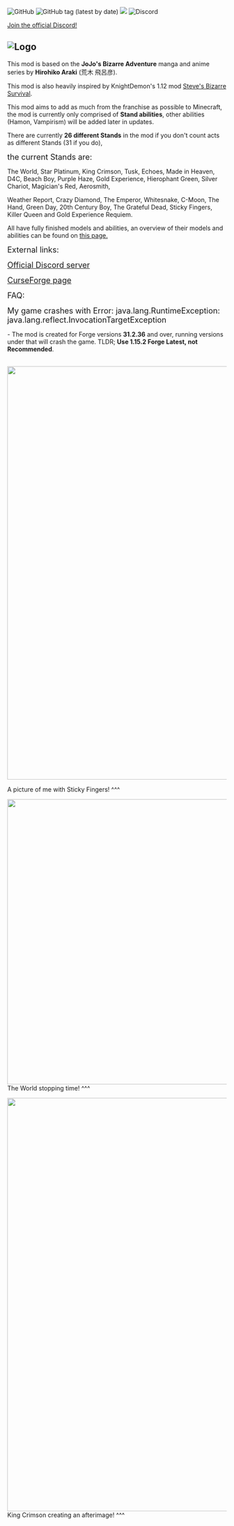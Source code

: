 ![GitHub](https://img.shields.io/github/license/Novarch129/JoJo-s-Bizarre-Survival)
![GitHub tag (latest by date)](https://img.shields.io/github/v/tag/Novarch129/JoJo-s-Bizarre-Survival?label=version)
![](https://cf.way2muchnoise.eu/full_jojos-bizarre-survival_downloads.svg)
![Discord](https://img.shields.io/discord/732996800973111307?color=deeppink&label=discord)

[Join the official Discord!](https://discord.gg/an4BDqZ)

![Logo](https://raw.githubusercontent.com/Novarch129/JoJo-s-Bizarre-Survival/1.15.x/src/main/resources/logo.png)
-------------------------------------------
<p>This mod is based on the <strong>JoJo's Bizarre Adventure</strong> manga and anime series by <strong>Hirohiko Araki</strong> (荒木 飛呂彦).</p>
<p>This mod is also heavily inspired by KnightDemon's 1.12 mod&nbsp;<a href="https://www.curseforge.com/minecraft/mc-mods/steves-bizarre-adventure">Steve's Bizarre Survival</a>.</p>
<p>This mod aims to add as much from the franchise as possible to Minecraft, the mod is currently only comprised of <strong>Stand abilities</strong>, other abilities (Hamon, Vampirism) will be added later in updates.</p>
<p>There are currently <strong>26 different Stands</strong> in the mod if you don't count acts as different Stands (31 if you do),</p>
<p><span style="font-size: 18px;">the current Stands are:</span></p>
<p><span style="font-size: 14px;">The World, Star Platinum, King Crimson, Tusk, Echoes, Made in Heaven, D4C, Beach Boy, Purple Haze, Gold Experience, Hierophant Green, Silver Chariot, Magician's Red, Aerosmith,&nbsp;</span></p>
<p><span style="font-size: 14px;">Weather Report, Crazy Diamond, The Emperor, Whitesnake, C-Moon, The Hand, Green Day, 20th Century Boy, The Grateful Dead, Sticky Fingers, Killer Queen and Gold Experience Requiem.</span></p>
<p><span style="font-size: 14px;">All have fully finished models and abilities, an overview of their models and abilities can be found on&nbsp;<a href="https://github.com/Novarch129/JoJo-s-Bizarre-Survival/wiki/Stands" target="_blank" rel="noopener noreferrer">this page.</a></span></p>
<p><span style="font-size: 18px;">External links:</span></p>
<p><span style="font-size: 18px;"><a href="https://discord.gg/an4BDqZ">Official Discord server</a></span></p>
<p><span style="font-size: 18px;"><a href="https://www.curseforge.com/minecraft/mc-mods/jojos-bizarre-survival">CurseForge page</a></span></p>
<p><span style="font-size: 18px;">FAQ:&nbsp;</span></p>
<p><span style="font-size: 18px;">My game crashes with&nbsp;Error: java.lang.RuntimeException: java.lang.reflect.InvocationTargetException</span></p>
<p><span style="font-size: 14px;">- The mod is created for Forge versions <strong>31.2.36</strong> and over, running versions under that will crash the game. </span><span style="font-size: 14px;">TLDR; <strong>Use 1.15.2 Forge Latest, not Recommended</strong>.</span></p>
<p>&nbsp;<img src="https://raw.githubusercontent.com/Novarch129/JoJo-s-Bizarre-Survival/1.15.x/images/screenshots/2020-10-12_19.40.53.png" alt="" width="1688" height="949" /></p>
<p>A picture of me with Sticky Fingers! ^^^</p>
<p><img src="https://raw.githubusercontent.com/Novarch129/JoJo-s-Bizarre-Survival/1.15.x/images/screenshots/2020-10-12_19.43.47.png" alt="" width="1165" height="655" />The World stopping time! ^^^</p>
<p><img src="https://raw.githubusercontent.com/Novarch129/JoJo-s-Bizarre-Survival/1.15.x/images/screenshots/2020-10-12_19.45.35.png" alt="" width="1688" height="949" />King Crimson creating an afterimage! ^^^</p>
<p>&nbsp;</p>